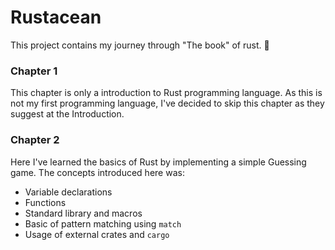 # Rustacean

This project contains my journey through "The book" of rust. :rocket:

### Chapter 1

This chapter is only a introduction to Rust programming language. As this is not my first programming language, I've decided to skip this chapter as they suggest at the Introduction.

### Chapter 2

Here I've learned the basics of Rust by implementing a simple Guessing game. The concepts introduced here was:

- Variable declarations
- Functions
- Standard library and macros
- Basic of pattern matching using `match`
- Usage of external crates and `cargo`
